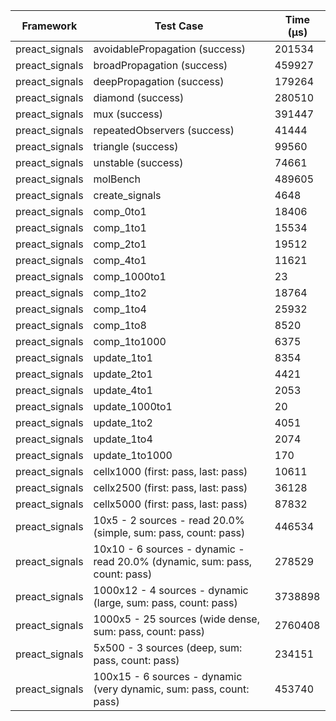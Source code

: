 | Framework | Test Case | Time (μs) |
| --- | --- | --- |
| preact_signals | avoidablePropagation (success) | 201534 |
| preact_signals | broadPropagation (success) | 459927 |
| preact_signals | deepPropagation (success) | 179264 |
| preact_signals | diamond (success) | 280510 |
| preact_signals | mux (success) | 391447 |
| preact_signals | repeatedObservers (success) | 41444 |
| preact_signals | triangle (success) | 99560 |
| preact_signals | unstable (success) | 74661 |
| preact_signals | molBench | 489605 |
| preact_signals | create_signals | 4648 |
| preact_signals | comp_0to1 | 18406 |
| preact_signals | comp_1to1 | 15534 |
| preact_signals | comp_2to1 | 19512 |
| preact_signals | comp_4to1 | 11621 |
| preact_signals | comp_1000to1 | 23 |
| preact_signals | comp_1to2 | 18764 |
| preact_signals | comp_1to4 | 25932 |
| preact_signals | comp_1to8 | 8520 |
| preact_signals | comp_1to1000 | 6375 |
| preact_signals | update_1to1 | 8354 |
| preact_signals | update_2to1 | 4421 |
| preact_signals | update_4to1 | 2053 |
| preact_signals | update_1000to1 | 20 |
| preact_signals | update_1to2 | 4051 |
| preact_signals | update_1to4 | 2074 |
| preact_signals | update_1to1000 | 170 |
| preact_signals | cellx1000 (first: pass, last: pass) | 10611 |
| preact_signals | cellx2500 (first: pass, last: pass) | 36128 |
| preact_signals | cellx5000 (first: pass, last: pass) | 87832 |
| preact_signals | 10x5 - 2 sources - read 20.0% (simple, sum: pass, count: pass) | 446534 |
| preact_signals | 10x10 - 6 sources - dynamic - read 20.0% (dynamic, sum: pass, count: pass) | 278529 |
| preact_signals | 1000x12 - 4 sources - dynamic (large, sum: pass, count: pass) | 3738898 |
| preact_signals | 1000x5 - 25 sources (wide dense, sum: pass, count: pass) | 2760408 |
| preact_signals | 5x500 - 3 sources (deep, sum: pass, count: pass) | 234151 |
| preact_signals | 100x15 - 6 sources - dynamic (very dynamic, sum: pass, count: pass) | 453740 |

